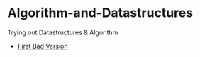 # Algorithm-and-Datastructures
Trying out Datastructures &amp; Algorithm

* [First Bad Version](https://github.com/attempt-space/Algorithm-and-Datastructures/tree/master/Algorithms/First%20Bad%20Version)
